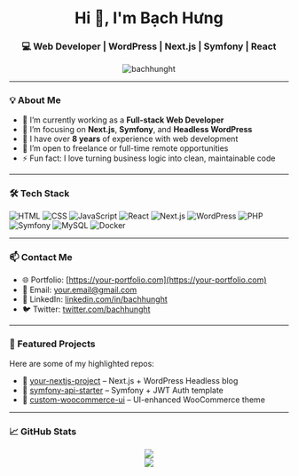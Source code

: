 <h1 align="center">Hi 👋, I'm Bạch Hưng</h1>
<h3 align="center">💻 Web Developer | WordPress | Next.js | Symfony | React</h3>

<p align="center">
  <img src="https://komarev.com/ghpvc/?username=bachhunght&label=Profile%20views&color=0e75b6&style=flat" alt="bachhunght" />
</p>

---

### 💡 About Me

- 🔭 I’m currently working as a **Full-stack Web Developer**
- 🌱 I’m focusing on **Next.js**, **Symfony**, and **Headless WordPress**
- 🧠 I have over **8 years** of experience with web development
- 🤝 I’m open to freelance or full-time remote opportunities
- ⚡ Fun fact: I love turning business logic into clean, maintainable code

---

### 🛠️ Tech Stack

![HTML](https://img.shields.io/badge/-HTML5-E34F26?logo=html5&logoColor=fff)
![CSS](https://img.shields.io/badge/-CSS3-1572B6?logo=css3&logoColor=fff)
![JavaScript](https://img.shields.io/badge/-JavaScript-F7DF1E?logo=javascript&logoColor=000)
![React](https://img.shields.io/badge/-React-61DAFB?logo=react)
![Next.js](https://img.shields.io/badge/-Next.js-000?logo=next.js)
![WordPress](https://img.shields.io/badge/-WordPress-21759B?logo=wordpress)
![PHP](https://img.shields.io/badge/-PHP-777BB4?logo=php)
![Symfony](https://img.shields.io/badge/-Symfony-000000?logo=symfony)
![MySQL](https://img.shields.io/badge/-MySQL-4479A1?logo=mysql)
![Docker](https://img.shields.io/badge/-Docker-2496ED?logo=docker)

---

### 📫 Contact Me

- 🌐 Portfolio: [https://your-portfolio.com](https://your-portfolio.com)
- 📧 Email: your.email@gmail.com
- 💼 LinkedIn: [linkedin.com/in/bachhunght](https://linkedin.com/in/bachhunght)
- 🐦 Twitter: [twitter.com/bachhunght](https://twitter.com/bachhunght)

---

### 📌 Featured Projects

Here are some of my highlighted repos:

- 🧠 [your-nextjs-project](https://github.com/bachhunght/your-nextjs-project) – Next.js + WordPress Headless blog
- 🔐 [symfony-api-starter](https://github.com/bachhunght/symfony-api-starter) – Symfony + JWT Auth template
- 🛒 [custom-woocommerce-ui](https://github.com/bachhunght/custom-woocommerce-ui) – UI-enhanced WooCommerce theme

---

### 📈 GitHub Stats

<p align="center">
  <img src="https://github-readme-stats.vercel.app/api?username=bachhunght&show_icons=true&theme=tokyonight" />
  <br />
  <img src="https://github-readme-streak-stats.herokuapp.com?user=bachhunght&theme=tokyonight" />
</p>
